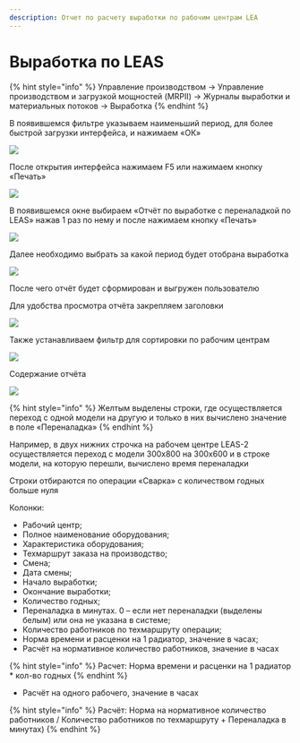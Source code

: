 ```yaml
---
description: Отчет по расчету выработки по рабочим центрам LEA
---
```


# Выработка по LEAS

{% hint style="info" %}
Управление производством → Управление производством и загрузкой мощностей (MRPII) → Журналы выработки и материальных потоков → Выработка
{% endhint %}

В появившемся фильтре указываем наименьший период, для более быстрой загрузки интерфейса, и нажимаем «ОК»

![](<../../../../.gitbook/assets/0 (83)>)

После открытия интерфейса нажимаем F5 или нажимаем кнопку «Печать»

![](<../../../../.gitbook/assets/1 (71)>)

В появившемся окне выбираем «Отчёт по выработке с переналадкой по LEAS» нажав 1 раз по нему и после нажимаем кнопку «Печать»

![](<../../../../.gitbook/assets/2 (60)>)

Далее необходимо выбрать за какой период будет отобрана выработка

![](<../../../../.gitbook/assets/3 (47)>)

После чего отчёт будет сформирован и выгружен пользователю

Для удобства просмотра отчёта закрепляем заголовки

![](<../../../../.gitbook/assets/4 (34)>)

Также устанавливаем фильтр для сортировки по рабочим центрам

![](<../../../../.gitbook/assets/5 (27)>)

Содержание отчёта

![](<../../../../.gitbook/assets/6 (23)>)

{% hint style="info" %}
Желтым выделены строки, где осуществляется переход с одной модели на другую и только в них вычислено значение в поле «Переналадка»
{% endhint %}

Например, в двух нижних строчка на рабочем центре LEAS-2 осуществляется переход с модели 300x800 на 300x600 и в строке модели, на которую перешли, вычислено время переналадки

Строки отбираются по операции «Сварка» с количеством годных больше нуля

Колонки:

* Рабочий центр;
* Полное наименование оборудования;
* Характеристика оборудования;
* Техмаршрут заказа на производство;
* Смена;
* Дата смены;
* Начало выработки;
* Окончание выработки;
* Количество годных;
* Переналадка в минутах. 0 – если нет переналадки (выделены белым) или она не указана в системе;
* Количество работников по техмаршруту операции;
* Норма времени и расценки на 1 радиатор, значение в часах;
* Расчёт на нормативное количество работников, значение в часах

{% hint style="info" %}
Расчет: Норма времени и расценки на 1 радиатор \* кол-во годных
{% endhint %}

* Расчёт на одного рабочего, значение в часах

{% hint style="info" %}
Расчёт: Норма на нормативное количество работников / Количество работников по техмаршруту + Переналадка в минутах)
{% endhint %}
